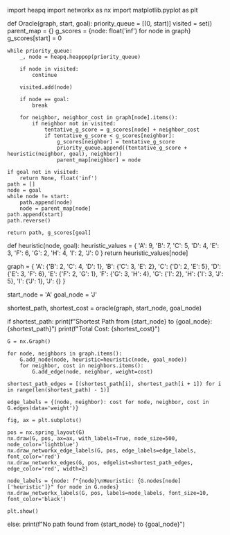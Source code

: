 import heapq
import networkx as nx
import matplotlib.pyplot as plt

def Oracle(graph, start, goal):
    priority_queue = [(0, start)]
    visited = set()
    parent_map = {}
    g_scores = {node: float('inf') for node in graph}
    g_scores[start] = 0

    while priority_queue:
        _, node = heapq.heappop(priority_queue)

        if node in visited:
            continue

        visited.add(node)

        if node == goal:
            break

        for neighbor, neighbor_cost in graph[node].items():
            if neighbor not in visited:
                tentative_g_score = g_scores[node] + neighbor_cost
                if tentative_g_score < g_scores[neighbor]:
                    g_scores[neighbor] = tentative_g_score
                    priority_queue.append((tentative_g_score + heuristic(neighbor, goal), neighbor))
                    parent_map[neighbor] = node

    if goal not in visited:
        return None, float('inf')
    path = []
    node = goal
    while node != start:
        path.append(node)
        node = parent_map[node]
    path.append(start)
    path.reverse()

    return path, g_scores[goal]

def heuristic(node, goal):
    heuristic_values = {
        'A': 9, 'B': 7, 'C': 5, 'D': 4, 'E': 3, 'F': 6, 'G': 2, 'H': 4, 'I': 2, 'J': 0
    }
    return heuristic_values[node]

graph = {
    'A': {'B': 2, 'C': 4, 'D': 1},
    'B': {'C': 3, 'E': 2},
    'C': {'D': 2, 'E': 5},
    'D': {'E': 3, 'F': 6},
    'E': {'F': 2, 'G': 1},
    'F': {'G': 3, 'H': 4},
    'G': {'I': 2},
    'H': {'I': 3, 'J': 5},
    'I': {'J': 1},
    'J': {}
}

start_node = 'A'
goal_node = 'J'

shortest_path, shortest_cost = oracle(graph, start_node, goal_node)

if shortest_path:
    print(f"Shortest Path from {start_node} to {goal_node}: {shortest_path}")
    print(f"Total Cost: {shortest_cost}")

    G = nx.Graph()

    for node, neighbors in graph.items():
        G.add_node(node, heuristic=heuristic(node, goal_node))
        for neighbor, cost in neighbors.items():
            G.add_edge(node, neighbor, weight=cost)

    shortest_path_edges = [(shortest_path[i], shortest_path[i + 1]) for i in range(len(shortest_path) - 1)]

    edge_labels = {(node, neighbor): cost for node, neighbor, cost in G.edges(data='weight')}

    fig, ax = plt.subplots()

    pos = nx.spring_layout(G)
    nx.draw(G, pos, ax=ax, with_labels=True, node_size=500, node_color='lightblue')
    nx.draw_networkx_edge_labels(G, pos, edge_labels=edge_labels, font_color='red')
    nx.draw_networkx_edges(G, pos, edgelist=shortest_path_edges, edge_color='red', width=2)

    node_labels = {node: f"{node}\nHeuristic: {G.nodes[node]['heuristic']}" for node in G.nodes}
    nx.draw_networkx_labels(G, pos, labels=node_labels, font_size=10, font_color='black')

    plt.show()
else:
    print(f"No path found from {start_node} to {goal_node}")
